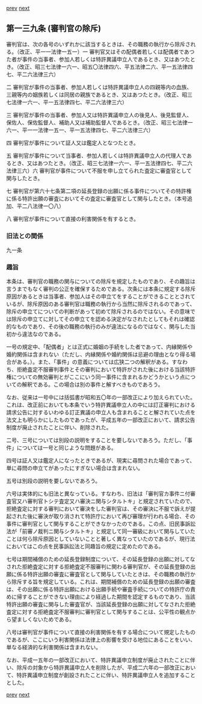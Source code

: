 [prev](/specific/markdowns/特許法/201_Mp-Ch_6-At_138.md)
[next](/specific/markdowns/特許法/203_Mp-Ch_6-At_140.md)
## 第一三九条 (審判官の除斥)
審判官は、次の各号のいずれかに該当するときは、その職務の執行から除斥される。（改正、平一一法律一五一）一 審判官又はその配偶者若しくは配偶者であつた者が事件の当事者、参加人若しくは特許異議申立人であるとき、又はあつたとき。（改正、昭三七法律一六一、昭五〇法律四六、平五法律二六、平一五法律四七、平二六法律三六）

二 審判官が事件の当事者、参加人若しくは特許異議申立人の四親等内の血族、三親等内の姻族若しくは同居の親族であるとき、又はあつたとき。（改正、昭三七法律一六一、平一五法律四七、平二六法律三六）

三 審判官が事件の当事者、参加人又は特許異議申立人の後見人、後見監督人、保佐人、保佐監督人、補助人又は補助監督人であるとき。（改正、昭三七法律一六一、平一一法律一五一、平一五法律四七、平二六法律三六）

四 審判官が事件について証人又は鑑定人となつたとき。

五 審判官が事件について当事者、参加人若しくは特許異議申立人の代理人であるとき、又はあつたとき。（改正、昭三七法律一六一、平一五法律四七、平二六法律三六）六 審判官が事件について不服を申し立てられた査定に審査官として関与したとき。

七 審判官が第六十七条第二項の延長登録の出願に係る事件についてその特許権に係る特許出願の審査においてその査定に審査官として関与したとき。（本号追加、平二八法律一〇八）

八 審判官が事件について直接の利害関係を有するとき。


### 旧法との関係
九一条

### 趣旨
本条は、審判官の職務の関与についての除斥を規定したものであり、その趣旨は言うまでもなく審判の公正を確保するためである。次条には本条に規定する除斥原因があるときは当事者、参加人はその申立てをすることができることとされているが、除斥原因のある審判官は職務の執行から当然に除斥されるのであって、除斥の申立てについての判断があって初めて除斥されるのではない。その意味では除斥の申立てに対してその申立てを認める決定がなされたとしてもそれは確認的なものであり、その後の職務の執行のみが違法になるのではなく、関与した当初から違法なのである。

一号の規定中、「配偶者」とは正式に婚姻の手続をした者であって、内縁関係や婚約関係は含まれない（ただし、内縁関係や婚約関係は忌避の理由となり得る場合がある。）。また、「事件」の意義については広狭二つの解釈がある。すなわち、拒絶査定不服審判事件とその審判において特許がされた後における当該特許権についての無効審判とがここにいう同一事件に含まれるかどうかという点についての解釈である。この場合は別の事件と解すべきものであろう。

なお、従来は一号中には括弧書が昭和五〇年の一部改正により加えられていた。これは、改正前においても本条でいう特許異議申立人の中には訂正審判における請求公告に対するいわゆる訂正異議の申立人も含まれることと解されていた点を法文上も明らかにしたものであったが、平成五年の一部改正において、請求公告制度が廃止されたことに伴い、削除された。

二号、三号については別段の説明をすることを要しないであろう。ただし、「事件」については一号と同じような問題がある。

四号は証人又は鑑定人になったときであるが、現実に尋問された場合であって、単に尋問の申立てがあったにすぎない場合は含まれない。

五号は別段の説明を要しないであろう。

六号は実体的にも旧法と異なっている。すなわち、旧法は「審判官カ事件ニ付審査官又ハ審判官トシテ査定又ハ審決ニ関与シタルトキ」と規定されていたので、拒絶査定に対する審判において審決をした審判官は、その審決に不服で訴えが提起された後に審決が取り消されて特許庁において再び審理が行われる場合、その事件に審判官として関与することができなかったのである。この点、旧民事訴訟法が「前審ノ裁判ニ関与シタルトキ」と規定して同一審級において関与していたことは何ら除斥原因としていないことと著しく異なっていたのであるが、現行法においてはこの点を民事訴訟法と同趣旨の規定に定めたのである。

七号は期間補償のための延長登録制度について、その延長登録の出願に対してなされた拒絶査定に対する拒絶査定不服審判に関わる審判官が、その延長登録の出願に係る特許出願の審査に審査官として関与していたときは、その職務の執行から除斥する旨を規定している。これは、期間補償のための延長登録の出願の審査は、その出願に係る特許出願における出願手続や審査手続についての特許庁の責めに帰することができない理由により経過した期間を認定するものであり、当該特許出願の審査に関与した審査官が、当該延長登録の出願に対してなされた拒絶査定に対する拒絶査定不服審判に審判官として関与することは、公平性の観点から望ましくないためである。

八号は審判官が事件について直接の利害関係を有する場合について規定したものであるが、ここにいう利害関係は法律上の影響を受ける地位にあることをいい、単なる経済的な利害関係は含まれない。

なお、平成一五年の一部改正において、特許異議申立制度が廃止されたことに伴い、除斥の対象から特許異議申立人を削除したが、平成二六年の一部改正において、特許異議申立制度が創設されたことに伴い、特許異議申立人を追加することとした。


[prev](/specific/markdowns/特許法/201_Mp-Ch_6-At_138.md)
[next](/specific/markdowns/特許法/203_Mp-Ch_6-At_140.md)